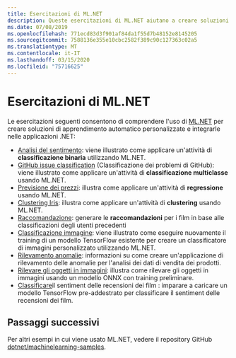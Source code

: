 ```yaml
---
title: Esercitazioni di ML.NET
description: Queste esercitazioni di ML.NET aiutano a creare soluzioni di intelligenza artificiale personalizzate e a integrarle nelle applicazioni .NET.
ms.date: 07/08/2019
ms.openlocfilehash: 771ecd83d3f901af84da1f55d7b48152e8145205
ms.sourcegitcommit: 7588136e355e10cbc2582f389c90c127363c02a5
ms.translationtype: MT
ms.contentlocale: it-IT
ms.lasthandoff: 03/15/2020
ms.locfileid: "75716625"
---
```

# <a name="mlnet-tutorials"></a>Esercitazioni di ML.NET

Le esercitazioni seguenti consentono di comprendere l'uso di [ML.NET](../index.yml) per creare soluzioni di apprendimento automatico personalizzate e integrarle nelle applicazioni .NET:

- [Analisi del sentimento](sentiment-analysis.md): viene illustrato come applicare un'attività di **classificazione binaria** utilizzando ML.NET.
- [GitHub issue classification](github-issue-classification.md) (Classificazione dei problemi di GitHub): viene illustrato come applicare un'attività di **classificazione multiclasse** usando ML.NET.
- [Previsione dei prezzi](predict-prices.md): illustra come applicare un'attività di **regressione** usando ML.NET.
- [Clustering Iris](iris-clustering.md): illustra come applicare un'attività di **clustering** usando ML.NET.
- [Raccomandazione](movie-recommendation.md): generare le **raccomandazioni** per i film in base alle classificazioni degli utenti precedenti
- [Classificazione immagine](image-classification.md): viene illustrato come eseguire nuovamente il training di un modello TensorFlow esistente per creare un classificatore di immagini personalizzato utilizzando ML.NET.
- [Rilevamento anomalie](sales-anomaly-detection.md): informazioni su come creare un'applicazione di rilevamento delle anomalie per l'analisi dei dati di vendita dei prodotti.
- [Rilevare gli oggetti in immagini](object-detection-onnx.md): illustra come rilevare gli oggetti in immagini usando un modello ONNX con training preliminare.
- [Classificare](text-classification-tf.md)il sentiment delle recensioni dei film : imparare a caricare un modello TensorFlow pre-addestrato per classificare il sentiment delle recensioni dei film.

## <a name="next-steps"></a>Passaggi successivi

Per altri esempi in cui viene usato ML.NET, vedere il repository GitHub [dotnet/machinelearning-samples](https://github.com/dotnet/machinelearning-samples).
